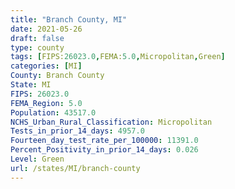 ```yaml
---
title: "Branch County, MI"
date: 2021-05-26
draft: false
type: county
tags: [FIPS:26023.0,FEMA:5.0,Micropolitan,Green]
categories: [MI]
County: Branch County
State: MI
FIPS: 26023.0
FEMA_Region: 5.0
Population: 43517.0
NCHS_Urban_Rural_Classification: Micropolitan
Tests_in_prior_14_days: 4957.0
Fourteen_day_test_rate_per_100000: 11391.0
Percent_Positivity_in_prior_14_days: 0.026
Level: Green
url: /states/MI/branch-county
---
```



